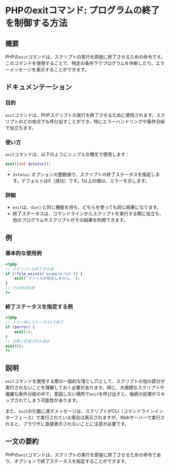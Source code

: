 <!--
Meta Description: # PHPのexitコマンド: プログラムの終了を制御する方法 ## 概要 PHPの`exit`コマンドは、スクリプトの実行を即座に終了させるための命令です。このコマンドを使用することで、特定の条件下でプログラムを中断したり、エラーメッセージを表示することができます。 ## ドキュメンテーション #...
Meta Keywords: exit, php, コマンドは, phpの, status
-->

# PHPのexitコマンド: プログラムの終了を制御する方法

## 概要
PHPの`exit`コマンドは、スクリプトの実行を即座に終了させるための命令です。このコマンドを使用することで、特定の条件下でプログラムを中断したり、エラーメッセージを表示することができます。

## ドキュメンテーション
### 目的
`exit`コマンドは、PHPスクリプトの実行を終了させるために使用されます。スクリプトのどの地点でも呼び出すことができ、特にエラーハンドリングや条件分岐で役立ちます。

### 使い方
`exit`コマンドは、以下のようにシンプルな構文で使用します：

```php
exit([int $status]);
```

- `$status`: オプションの整数値で、スクリプトの終了ステータスを指定します。デフォルトは0（成功）です。1以上の値は、エラーを示します。

### 詳細
- `exit`は、`die()`と同じ機能を持ち、どちらを使っても同じ結果になります。
- 終了ステータスは、コマンドラインからスクリプトを実行する際に役立ち、他のプログラムやスクリプトがその結果を利用できます。

## 例
### 基本的な使用例
```php
<?php
// スクリプトを終了する例
if (!file_exists('example.txt')) {
    exit('ファイルが存在しません。');
}
// その他の処理
?>
```

### 終了ステータスを指定する例
```php
<?php
// エラー時にステータス1で終了
if ($error) {
    exit(1);
}
// 正常に処理された場合
exit(0);
?>
```

## 説明
`exit`コマンドを使用する際の一般的な落とし穴として、スクリプトの他の部分が実行されないことを理解しておく必要があります。特に、大規模なスクリプトや複雑な条件分岐の中で、意図しない場所で`exit`を呼び出すと、後続の処理がスキップされてしまう可能性があります。

また、`exit`の引数に渡すメッセージは、スクリプトがCLI（コマンドラインインターフェース）で実行されている場合は表示されますが、Webサーバーで実行されると、ブラウザに直接表示されないことに注意が必要です。

## 一文の要約
PHPの`exit`コマンドは、スクリプトの実行を即座に終了させるための命令であり、オプションで終了ステータスを指定することができます。